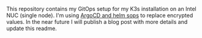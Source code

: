 This repository contains my GitOps setup for my K3s installation on an Intel NUC (single node).
I'm using [ArgoCD and helm sops](https://github.com/itobey/docker-argocd) to replace encrypted values.
In the near future I will publish a blog post with more details and update this readme.
